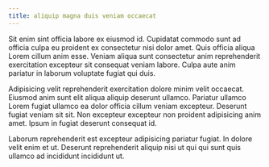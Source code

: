 ```yaml
---
title: aliquip magna duis veniam occaecat
---
```


Sit enim sint officia labore ex eiusmod id. Cupidatat commodo sunt ad officia culpa eu proident ex consectetur nisi dolor amet. Quis officia aliqua Lorem cillum anim esse. Veniam aliqua sunt consectetur anim reprehenderit exercitation excepteur sit consequat veniam labore. Culpa aute anim pariatur in laborum voluptate fugiat qui duis.

Adipisicing velit reprehenderit exercitation dolore minim velit occaecat. Eiusmod anim sunt elit aliqua aliquip deserunt ullamco. Pariatur ullamco Lorem fugiat ullamco ea dolor officia cillum veniam excepteur. Deserunt fugiat veniam sit sit. Non excepteur excepteur non proident adipisicing anim amet. Ipsum in fugiat deserunt consequat id.

Laborum reprehenderit est excepteur adipisicing pariatur fugiat. In dolore velit enim et ut. Deserunt reprehenderit aliquip nisi ut qui qui sunt quis ullamco ad incididunt incididunt ut.